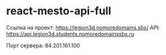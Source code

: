# react-mesto-api-full

Ссылка на проект: https://legion3d.nomoredomains.sbs/
API: https://api.legion3d.students.nomoredomainssbs.ru

Порт сервера: 84.201.161.100
